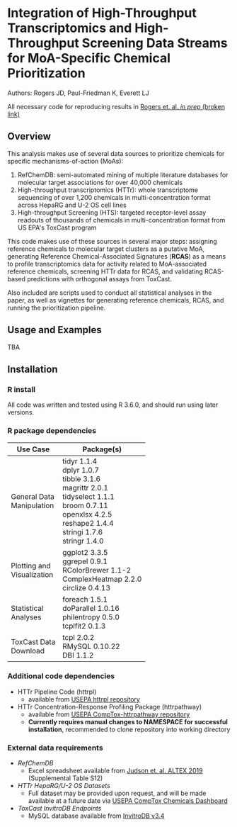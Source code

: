# Integration of High-Throughput Transcriptomics and High-Throughput Screening Data Streams for MoA-Specific Chemical Prioritization
Authors: Rogers JD, Paul-Friedman K, Everett LJ

All necessary code for reproducing results in [Rogers et. al. *in prep* (broken link)]()

## Overview

This analysis makes use of several data sources to prioritize chemicals for specific mechanisms-of-action (MoAs): 

1. RefChemDB: semi-automated mining of multiple literature databases for molecular target associations for over 40,000 chemicals
2. High-throughput transcriptomics (HTTr): whole transcriptome sequencing of over 1,200 chemicals in multi-concentration format across HepaRG and U-2 OS cell lines
3. High-throughput Screening (HTS): targeted receptor-level assay readouts of thousands of chemicals in multi-concentration format from US EPA's ToxCast program

This code makes use of these sources in several major steps: assigning reference chemicals to molecular target clusters as a putative MoA, generating Reference Chemical-Associated Signatures (**RCAS**) as a means to profile transcriptomics data for activity related to MoA-associated reference chemicals, screening HTTr data for RCAS, and validating RCAS-based predictions with orthogonal assays from ToxCast.

Also included are scripts used to conduct all statistical analyses in the paper, as well as vignettes for generating reference chemicals, RCAS, and running the prioritization pipeline.  

## Usage and Examples

TBA

## Installation

### R install

All code was written and tested using R 3.6.0, and should run using later versions.

### R package dependencies

| Use Case | Package(s)
|---------|---------|
| General Data <br> Manipulation | tidyr 1.1.4 <br> dplyr 1.0.7 <br> tibble 3.1.6 <br> magrittr 2.0.1 <br> tidyselect 1.1.1 <br> broom 0.7.11 <br> openxlsx 4.2.5 <br> reshape2 1.4.4 <br> stringi 1.7.6 <br> stringr 1.4.0 |
Plotting and <br> Visualization | ggplot2 3.3.5 <br> ggrepel 0.9.1 <br> RColorBrewer 1.1-2 <br> ComplexHeatmap 2.2.0 <br> circlize 0.4.13 |
Statistical <br> Analyses | foreach 1.5.1 <br> doParallel 1.0.16 <br> philentropy 0.5.0 <br> tcplfit2 0.1.3
ToxCast Data <br> Download | tcpl 2.0.2 <br> RMySQL 0.10.22 <br> DBI 1.1.2

### Additional code dependencies

- HTTr Pipeline Code (httrpl)
    - available from [USEPA httrpl repository](https://github.com/USEPA/httrpl_pilot)
- HTTr Concentration-Response Profiling Package (httrpathway)
    - available from [USEPA CompTox-httrpathway repository](https://github.com/USEPA/CompTox-httrpathway)
    - **Currently requires manual changes to NAMESPACE for successful installation**, recommended to clone repository into working directory

### External data requirements
- *RefChemDB*
    - Excel spreadsheet available from [Judson et. al. ALTEX 2019](https://www.ncbi.nlm.nih.gov/pmc/articles/PMC6784312/) (Supplemental Table S12)
- *HTTr HepaRG/U-2 OS Datasets*
    - Full dataset may be provided upon request, and will be made available at a future date via [USEPA CompTox Chemicals Dashboard](https://comptox.epa.gov/dashboard)
- *ToxCast InvitroDB Endpoints*
    - MySQL database available from [InvitroDB v3.4](https://doi.org/10.23645/epacomptox.6062623)